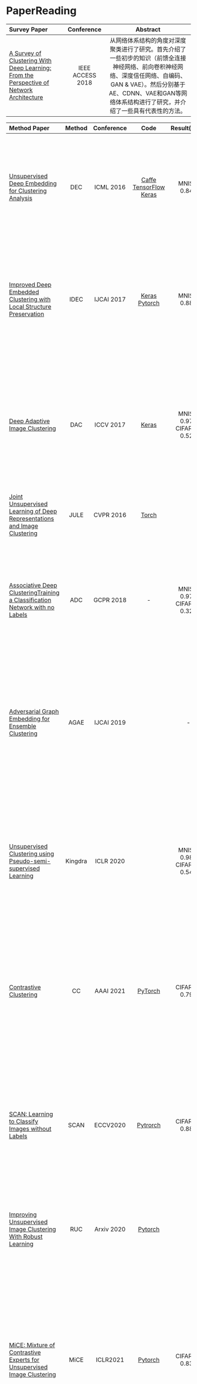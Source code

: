# PaperReading

|    Survey Paper    |  Conference  | Abstract |
|  :---------  | :------:  | :------: |
|  [A Survey of Clustering With Deep Learning: From the Perspective of Network Architecture](https://ieeexplore.ieee.org/stamp/stamp.jsp?arnumber=8412085)  |  IEEE ACCESS 2018  |从网络体系结构的角度对深度聚类进行了研究。首先介绍了一些初步的知识（前馈全连接神经网络、前向卷积神经网络、深度信任网络、自编码、GAN & VAE）。然后分别基于AE、CDNN、VAE和GAN等网络体系结构进行了研究，并介绍了一些具有代表性的方法。 |


|   Method  Paper    |  Method |  Conference |  Code | Result(ACC) | Abstract |
|  :---------  | :------:  | :------: | :------: | :------: | :------: |
|  [Unsupervised Deep Embedding for Clustering Analysis](http://proceedings.mlr.press/v48/xieb16.pdf) |  DEC  |   ICML 2016  | [Caffe](https://github.com/piiswrong/dec) [TensorFlow](https://github.com/danathughes/DeepEmbeddedClustering) [Keras](https://github.com/XifengGuo/DEC-keras) | MNIST: 0.843 | 最具代表性的深度聚类方法之一。预训练AE的参数，使用encoder作为网络架构。通过最小化soft_ass和target_distrbution之间的KL散度迭代优化参数。其本质是使soft_ass中概率极端化，大的越大，小的越小，所以受pretrain效果的影响较大。 |
| [Improved Deep Embedded Clustering with Local Structure Preservation](https://www.ijcai.org/proceedings/2017/0243.pdf)   |  IDEC  |   IJCAI 2017  |  [Keras](https://github.com/XifengGuo/IDEC) [Pytorch](https://github.com/dawnranger/IDEC-pytorch) | MNIST: 0.881 | 主要优化是在DEC的基础上添加了一个reconstruction loss，为训练参数设定了一个约束，使得训练过程中尽量不破坏嵌入，同时带来一些波动，从而获得更好的结果。本文还提出了一个trick：设置固定 p 的轮数，使 p 相对固定，算法更稳定。实验中发现这个trick效果相当不错。 |
| [Deep Adaptive Image Clustering](https://openaccess.thecvf.com/content_ICCV_2017/papers/Chang_Deep_Adaptive_Image_ICCV_2017_paper.pdf)   | DAC | ICCV 2017 | [Keras](https://github.com/vector-1127/DAC) | MNIST: 0.978  CIFAR10: 0.522 |提出了一种端到端的算法，基于二分类的思想，通过预测两个sample之间是否属于同一类来训练。网络输出为soft assignment，计算相似度矩阵并构造目标矩阵（由01组成），根据adaptive的阈值选取sample来训练（即计算loss时的weight矩阵，由01组成）。训练网络和更新阈值两者交替迭代。 |
| [Joint Unsupervised Learning of Deep Representations and Image Clustering](https://arxiv.org/pdf/1604.03628.pdf) |  JULE  | CVPR 2016 |   [Torch](https://github.com/jwyang/JULE.torch) |  |  |
| [Associative Deep ClusteringTraining a Classification Network with no Labels](https://vision.cs.tum.edu/_media/spezial/bib/haeusser18associative.pdf) | ADC | GCPR 2018 | - | MNIST: 0.973 CIFAR10: 0.325 | 缝合怪。将Associative learning的思想用于聚类，大致思想是在labeled数据和unlabeled数据之间构建转换关系，以labeled数据的标签作为目标来训练。思路是好得多，但是它将许多loss组合成最终的loss，可解释性比较差，也非常难以复现，效果也不是很好，所以不是非常有意义。 |
|  |  |  |  |  |  |
| [Adversarial Graph Embedding for Ensemble Clustering](https://www.ijcai.org/proceedings/2019/0494.pdf) |  AGAE  |  IJCAI 2019  |  | - | 根据相似性从数据中发掘并构建图结构，采用GCN作为encoder，联合特征和共识图信息，生成嵌入表示，以内积层作为decoder，计算图重构loss。另一方面，根据嵌入表示和簇中心计算软分布，构造新的嵌入表示，作为正样本，原有的嵌入表示作为负样本，使用对抗学习的思想进行训练。  |
| [Unsupervised Clustering using Pseudo-semi-supervised Learning](https://openreview.net/attachment?id=rJlnxkSYPS&name=original_pdf) | Kingdra | ICLR 2020 |  | MNIST: 0.985 CIFAR10: 0.546 | 使用了半监督学习的思想，训练的label使用构造得到高置信度label。首先通过多个模型来获取样本两两间的关系，若大多数模型都认为两个样本属于同一类或不同类，则将对应的关系添加到构造的graph中：样本作为点，边分为正边和负边，代表了属于同一类和不属于同一类。从图上提取k个置信度高的簇，分配label，作为自监督学习中的labelde小数据集训练模型，迭代进行。 |
| [Contrastive Clustering](https://arxiv.org/pdf/2009.09687.pdf) | CC | AAAI 2021 | [PyTorch](https://github.com/Yunfan-Li/Contrastive-Clustering) | CIFAR10: 0.790 | 一种端到端算法，主要思想是样本层面和簇层面的对比学习。通过数据增强构造正样本对和负样本对。特征矩阵的行可以看做样本的软分配，而列可以看做簇的嵌入表示，以此分别在行空间和列空间做对比学习，同时优化两者的loss。 |
| [SCAN: Learning to Classify Images without Labels](https://arxiv.org/abs/2005.12320) | SCAN | ECCV2020 | [Pytrorch](https://github.com/wvangansbeke/Unsupervised-Classification) | CIFAR10: 0.883 |  two-step: 表征学习和聚类。  表征学习阶段，选择一种pretext任务(SimCLR)，通过自监督学习的方式来学习样本嵌入。 之后，为每个样本选取K个相邻样本。 聚类阶段，输出为样本的软分配。首先通过SCAN-loss优化网络，接着迭代选取高置信度样本，分配伪标签，通过cross-entropy loss训练网络。SCAN-loss分两部分，第一部分使得样本和它的邻居样本之间的距离最小，第二部分为熵约束。 |
|[Improving Unsupervised Image Clustering With Robust Learning](https://arxiv.org/pdf/2012.11150.pdf)|RUC|Arxiv 2020|[Pytorch](https://github.com/deu30303/RUC)|  |  |
|[MiCE: Mixture of Contrastive Experts for Unsupervised Image Clustering ](https://openreview.net/pdf?id=gV3wdEOGy_V)|MiCE|ICLR2021| [Pytorch](https://github.com/TsungWeiTsai/MiCE) | CIFAR10: 0.835 | 框架比较特殊。受MoE的启发，MiCE使用了分治的思想,通过K个experts来预测样本的分配。每个expert有自己的“知识”，对样本分配提出自己的预测，而一个样本对每个expert的信任程度也是不一样的。还有一个特殊的地方为：MiCE的主体网络将一张图片(1 x image_size)映射到 K x d 的空间中，再将每个 1 x d 的embedding分别输入到对应的expert中。实际上，如果将expert看做网络的一部分，MiCE其实也是使用了K个不同的网络来预测分配，不同的地方在于网络的前一部分的参数是共享的，且expert预测的分配也有权重。 |
| [SPICE: Semantic Pseudo-labeling for Image Clustering](https://arxiv.org/pdf/2103.09382v1.pdf) | SPICE | Arxiv 2021 | [Pytorch](https://github.com/niuchuangnn/SPICE) | CIFAR10: 0.917 | SPICE是一个三阶段的方法，有一些缝合怪的意思，但其组件和思想还是比较简单的。模型包括backbone(ResNet34)和一个分类器CLSHead(MLP)。阶段一训练表征学习模型backbone，模型的参数在后续任务中是frozen的。阶段二 SPICE-Self 自监督学习阶段，通过高置信度样本构造聚类中心，为中心周围的样本分配伪标签，训练分类器。阶段三 SPICE-Semi “半监督”学习阶段根据伪标签和语义相邻关系选取labeled样本，以半监督的方式训练分类器。 |


